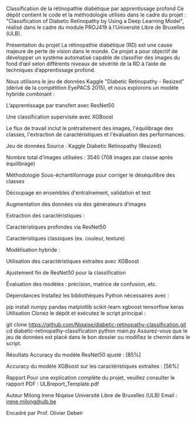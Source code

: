 Classification de la rétinopathie diabétique par apprentissage profond
Ce dépôt contient le code et la méthodologie utilisés dans le cadre du projet : "Classification of Diabetic Retinopathy by Using a Deep Learning Model", réalisé dans le cadre du module PROJ419 à l’Université Libre de Bruxelles (ULB).

 Présentation du projet
La rétinopathie diabétique (RD) est une cause majeure de perte de vision dans le monde. Ce projet a pour objectif de développer un système automatisé capable de classifier des images du fond d’œil selon différents niveaux de sévérité de la RD à l’aide de techniques d’apprentissage profond.

Nous utilisons le jeu de données Kaggle "Diabetic Retinopathy - Resized" (dérivé de la compétition EyePACS 2015), et nous explorons un modèle hybride combinant :

L’apprentissage par transfert avec ResNet50

Une classification supervisée avec XGBoost

Le flux de travail inclut le prétraitement des images, l'équilibrage des classes, l'extraction de caractéristiques et l'évaluation des performances.

 Jeu de données
Source : Kaggle Diabetic Retinopathy (Resized)

Nombre total d’images utilisées : 3540 (708 images par classe après équilibrage)

 Méthodologie
Sous-échantillonnage pour corriger le déséquilibre des classes

Découpage en ensembles d'entraînement, validation et test

Augmentation des données via des générateurs d’images

Extraction des caractéristiques :

Caractéristiques profondes via ResNet50

Caractéristiques classiques (ex. couleur, texture)

Modélisation hybride :

Utilisation des caractéristiques extraites avec XGBoost

Ajustement fin de ResNet50 pour la classification

Évaluation des modèles : précision, matrice de confusion, etc.

 Dépendances
Installez les bibliothèques Python nécessaires avec :


pip install numpy pandas matplotlib scikit-learn xgboost tensorflow keras
Utilisation
Clonez le dépôt et exécutez le script principal :

git clone https://github.com/Niqaise/diabetic-retinopathy-classification.git
cd diabetic-retinopathy-classification
python main.py
Assurez-vous que le jeu de données est placé dans le bon dossier ou modifiez le chemin dans le script.

 Résultats
Accuracy du modèle ResNet50 ajusté : [85%]

Accuracy du modèle XGBoost sur les caractéristiques extraites : [56%]

 Rapport
Pour une explication complète du projet, veuillez consulter le rapport PDF : ULBreport_Template.pdf

 Auteur
Milong Irene Niqaise
Université Libre de Bruxelles (ULB)
Email : irene.milong@ulb.be

Encadré par Prof. Olivier Debeir
